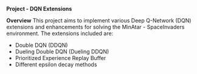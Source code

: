 **Project - DQN Extensions**

**Overview**
This project aims to implement various Deep Q-Network (DQN) extensions and enhancements for solving the MinAtar - SpaceInvaders environment. The extensions included are:

- Double DQN (DDQN)
- Dueling Double DQN (Dueling DDQN)
- Prioritized Experience Replay Buffer
- Different epsilon decay methods

